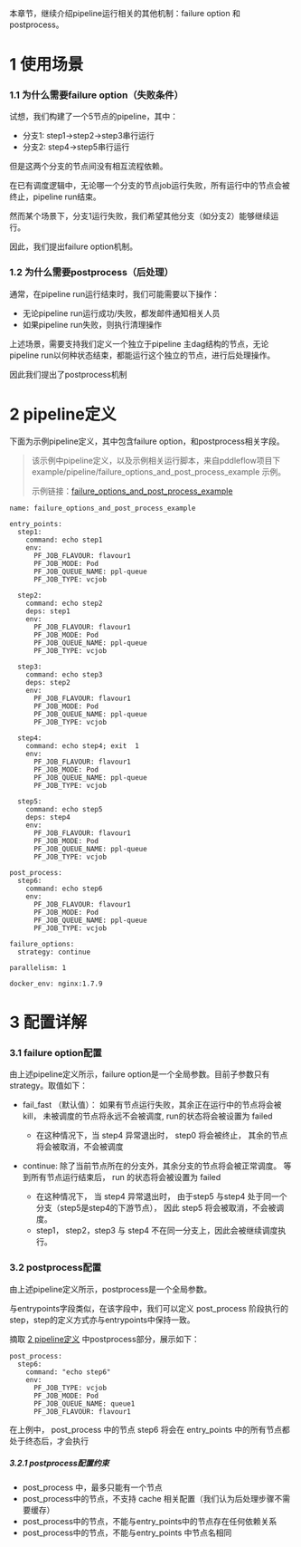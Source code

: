 本章节，继续介绍pipeline运行相关的其他机制：failure option 和 postprocess。

# 1 使用场景

### 1.1 为什么需要failure option（失败条件）

试想，我们构建了一个5节点的pipeline，其中：
- 分支1: step1->step2->step3串行运行
- 分支2: step4->step5串行运行

但是这两个分支的节点间没有相互流程依赖。

在已有调度逻辑中，无论哪一个分支的节点job运行失败，所有运行中的节点会被终止，pipeline run结束。

然而某个场景下，分支1运行失败，我们希望其他分支（如分支2）能够继续运行。

因此，我们提出failure option机制。

### 1.2 为什么需要postprocess（后处理）

通常，在pipeline run运行结束时，我们可能需要以下操作：

- 无论pipeline run运行成功/失败，都发邮件通知相关人员
- 如果pipeline run失败，则执行清理操作

上述场景，需要支持我们定义一个独立于pipeline 主dag结构的节点，无论pipeline run以何种状态结束，都能运行这个独立的节点，进行后处理操作。

因此我们提出了postprocess机制

# 2 pipeline定义

下面为示例pipeline定义，其中包含failure option，和postprocess相关字段。

> 该示例中pipeline定义，以及示例相关运行脚本，来自pddleflow项目下example/pipeline/failure_options_and_post_process_example 示例。
> 
> 示例链接：[failure_options_and_post_process_example]

```
name: failure_options_and_post_process_example

entry_points:
  step1:
    command: echo step1
    env:
      PF_JOB_FLAVOUR: flavour1
      PF_JOB_MODE: Pod
      PF_JOB_QUEUE_NAME: ppl-queue
      PF_JOB_TYPE: vcjob

  step2:
    command: echo step2
    deps: step1
    env:
      PF_JOB_FLAVOUR: flavour1
      PF_JOB_MODE: Pod
      PF_JOB_QUEUE_NAME: ppl-queue
      PF_JOB_TYPE: vcjob

  step3:
    command: echo step3
    deps: step2
    env:
      PF_JOB_FLAVOUR: flavour1
      PF_JOB_MODE: Pod
      PF_JOB_QUEUE_NAME: ppl-queue
      PF_JOB_TYPE: vcjob

  step4:
    command: echo step4; exit  1
    env:
      PF_JOB_FLAVOUR: flavour1
      PF_JOB_MODE: Pod
      PF_JOB_QUEUE_NAME: ppl-queue
      PF_JOB_TYPE: vcjob

  step5:
    command: echo step5
    deps: step4
    env:
      PF_JOB_FLAVOUR: flavour1
      PF_JOB_MODE: Pod
      PF_JOB_QUEUE_NAME: ppl-queue
      PF_JOB_TYPE: vcjob

post_process:
  step6:
    command: echo step6
    env:
      PF_JOB_FLAVOUR: flavour1
      PF_JOB_MODE: Pod
      PF_JOB_QUEUE_NAME: ppl-queue
      PF_JOB_TYPE: vcjob

failure_options:
  strategy: continue

parallelism: 1

docker_env: nginx:1.7.9
```

# 3 配置详解

### 3.1 failure option配置

由上述pipeline定义所示，failure option是一个全局参数。目前子参数只有strategy。取值如下：

* fail_fast （默认值）： 如果有节点运行失败，其余正在运行中的节点将会被kill， 未被调度的节点将永远不会被调度,  run的状态将会被设置为 failed
  * 在这种情况下，当 step4 异常退出时， step0 将会被终止， 其余的节点将会被取消，不会被调度

* continue:  除了当前节点所在的分支外，其余分支的节点将会被正常调度。 等到所有节点运行结束后， run 的状态将会被设置为 failed
  * 在这种情况下， 当 step4 异常退出时， 由于step5 与step4 处于同一个分支（step5是step4的下游节点）， 因此 step5 将会被取消，不会被调度。
  * step1， step2，step3 与 step4 不在同一分支上，因此会被继续调度执行。

### 3.2 postprocess配置

由上述pipeline定义所示，postprocess是一个全局参数。

与entrypoints字段类似，在该字段中，我们可以定义 post_process 阶段执行的 step，step的定义方式亦与entrypoints中保持一致。

摘取 [2 pipeline定义] 中postprocess部分，展示如下：

```
post_process:
  step6:
    command: "echo step6"
    env:
      PF_JOB_TYPE: vcjob
      PF_JOB_MODE: Pod
      PF_JOB_QUEUE_NAME: queue1
      PF_JOB_FLAVOUR: flavour1
```

在上例中， post_process 中的节点 step6 将会在 entry_points 中的所有节点都处于终态后，才会执行

##### 3.2.1 postprocess配置约束

- post_process 中，最多只能有一个节点
- post_process中的节点，不支持 cache 相关配置（我们认为后处理步骤不需要缓存）
- post_process中的节点，不能与entry_points中的节点存在任何依赖关系
- post_process中的节点，不能与entry_points 中节点名相同

[failure_options_and_post_process_example]: https://github.com/Mo-Xianyuan/PaddleFlow/tree/docs/example/pipeline/failure_options_and_post_process_example
[2 pipeline定义]: https://github.com/Mo-Xianyuan/PaddleFlow/blob/docs/docs/zh_cn/reference/pipeline/yaml_definition/4_failure_options_and_post_process.md#2-pipeline%E5%AE%9A%E4%B9%89